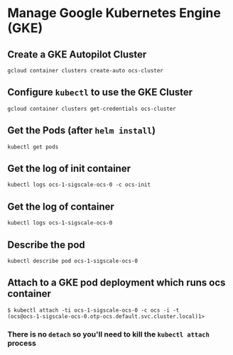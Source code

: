 # Manage Google Kubernetes Engine (GKE)

## Create a GKE Autopilot Cluster
	gcloud container clusters create-auto ocs-cluster

## Configure `kubectl` to use the GKE Cluster
	gcloud container clusters get-credentials ocs-cluster

## Get the Pods (after `helm install`)
	kubectl get pods

## Get the log of init container
	kubectl logs ocs-1-sigscale-ocs-0 -c ocs-init

## Get the log of container
	kubectl logs ocs-1-sigscale-ocs-0

## Describe the pod
	kubectl describe pod ocs-1-sigscale-ocs-0

## Attach to a GKE pod deployment which runs ocs container
	$ kubectl attach -ti ocs-1-sigscale-ocs-0 -c ocs -i -t
	(ocs@ocs-1-sigscale-ocs-0.otp-ocs.default.svc.cluster.local)1>
### There is no `detach` so you'll need to kill the `kubectl attach` process

